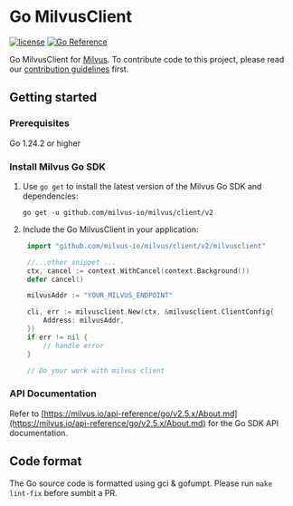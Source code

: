 # Go MilvusClient

[![license](https://img.shields.io/hexpm/l/plug.svg?color=green)](https://github.com/milvus-io/milvus/blob/master/LICENSE)
[![Go Reference](https://pkg.go.dev/badge/github.com/milvus-io/milvus/client/v2.svg)](https://pkg.go.dev/github.com/milvus-io/milvus/client/v2)

Go MilvusClient for [Milvus](https://github.com/milvus-io/milvus). To contribute code to this project, please read our [contribution guidelines](https://github.com/milvus-io/milvus/blob/master/CONTRIBUTING.md) first.


## Getting started

### Prerequisites

Go 1.24.2 or higher

### Install Milvus Go SDK

1. Use `go get` to install the latest version of the Milvus Go SDK and dependencies:

   ```shell
   go get -u github.com/milvus-io/milvus/client/v2
   ```

2. Include the Go MilvusClient in your application:

   ```go
    import "github.com/milvus-io/milvus/client/v2/milvusclient"

    //...other snippet ...
    ctx, cancel := context.WithCancel(context.Background())
	defer cancel()

	milvusAddr := "YOUR_MILVUS_ENDPOINT"

	cli, err := milvusclient.New(ctx, &milvusclient.ClientConfig{
		Address: milvusAddr,
	})
	if err != nil {
		// handle error
    }

    // Do your work with milvus client
    ```

### API Documentation

Refer to [https://milvus.io/api-reference/go/v2.5.x/About.md](https://milvus.io/api-reference/go/v2.5.x/About.md) for the Go SDK API documentation.

## Code format

The Go source code is formatted using gci & gofumpt. Please run `make lint-fix` before sumbit a PR.
